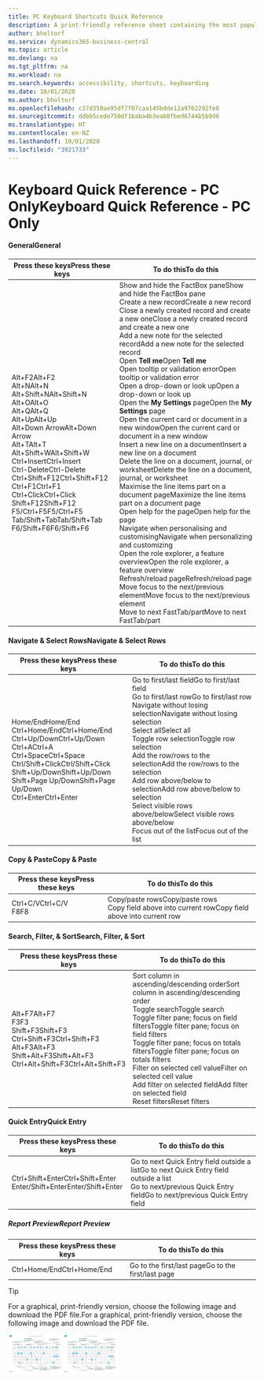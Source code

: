 ```yaml
---
title: PC Keyboard Shortcuts Quick Reference
description: A print-friendly reference sheet containing the most popular keyboard shortcuts for PC users.
author: bholtorf
ms.service: dynamics365-business-central
ms.topic: article
ms.devlang: na
ms.tgt_pltfrm: na
ms.workload: na
ms.search.keywords: accessibility, shortcuts, keyboarding
ms.date: 10/01/2020
ms.author: bholtorf
ms.openlocfilehash: c27d350ae95df7f07caa145bdde12a9762292fe8
ms.sourcegitcommit: ddbb5cede750df1baba4b3eab8fbed6744b5b9d6
ms.translationtype: HT
ms.contentlocale: en-NZ
ms.lasthandoff: 10/01/2020
ms.locfileid: "3921733"
---
```

# <a name="keyboard-quick-reference---pc-only"></a><span data-ttu-id="0ea5b-103">Keyboard Quick Reference - PC Only</span><span class="sxs-lookup"><span data-stu-id="0ea5b-103">Keyboard Quick Reference - PC Only</span></span>

#### <a name="general"></a><span data-ttu-id="0ea5b-104">General</span><span class="sxs-lookup"><span data-stu-id="0ea5b-104">General</span></span>

|<span data-ttu-id="0ea5b-105">Press these keys</span><span class="sxs-lookup"><span data-stu-id="0ea5b-105">Press these keys</span></span>|<span data-ttu-id="0ea5b-106">To do this</span><span class="sxs-lookup"><span data-stu-id="0ea5b-106">To do this</span></span>|  
|-|-|
|<span data-ttu-id="0ea5b-107">Alt+F2</span><span class="sxs-lookup"><span data-stu-id="0ea5b-107">Alt+F2</span></span><br /><span data-ttu-id="0ea5b-108">Alt+N</span><span class="sxs-lookup"><span data-stu-id="0ea5b-108">Alt+N</span></span><br /><span data-ttu-id="0ea5b-109">Alt+Shift+N</span><span class="sxs-lookup"><span data-stu-id="0ea5b-109">Alt+Shift+N</span></span><br /><span data-ttu-id="0ea5b-110">Alt+O</span><span class="sxs-lookup"><span data-stu-id="0ea5b-110">Alt+O</span></span><br /><span data-ttu-id="0ea5b-111">Alt+Q</span><span class="sxs-lookup"><span data-stu-id="0ea5b-111">Alt+Q</span></span><br /><span data-ttu-id="0ea5b-112">Alt+Up</span><span class="sxs-lookup"><span data-stu-id="0ea5b-112">Alt+Up</span></span><br /><span data-ttu-id="0ea5b-113">Alt+Down Arrow</span><span class="sxs-lookup"><span data-stu-id="0ea5b-113">Alt+Down Arrow</span></span><br /><span data-ttu-id="0ea5b-114">Alt+T</span><span class="sxs-lookup"><span data-stu-id="0ea5b-114">Alt+T</span></span><br /><span data-ttu-id="0ea5b-115">Alt+Shift+W</span><span class="sxs-lookup"><span data-stu-id="0ea5b-115">Alt+Shift+W</span></span><br /><span data-ttu-id="0ea5b-116">Ctrl+Insert</span><span class="sxs-lookup"><span data-stu-id="0ea5b-116">Ctrl+Insert</span></span><br /><span data-ttu-id="0ea5b-117">Ctrl-Delete</span><span class="sxs-lookup"><span data-stu-id="0ea5b-117">Ctrl-Delete</span></span><br /><span data-ttu-id="0ea5b-118">Ctrl+Shift+F12</span><span class="sxs-lookup"><span data-stu-id="0ea5b-118">Ctrl+Shift+F12</span></span><br /><span data-ttu-id="0ea5b-119">Ctrl+F1</span><span class="sxs-lookup"><span data-stu-id="0ea5b-119">Ctrl+F1</span></span><br /><span data-ttu-id="0ea5b-120">Ctrl+Click</span><span class="sxs-lookup"><span data-stu-id="0ea5b-120">Ctrl+Click</span></span><br /><span data-ttu-id="0ea5b-121">Shift+F12</span><span class="sxs-lookup"><span data-stu-id="0ea5b-121">Shift+F12</span></span><br /><span data-ttu-id="0ea5b-122">F5/Ctrl+F5</span><span class="sxs-lookup"><span data-stu-id="0ea5b-122">F5/Ctrl+F5</span></span><br /><span data-ttu-id="0ea5b-123">Tab/Shift+Tab</span><span class="sxs-lookup"><span data-stu-id="0ea5b-123">Tab/Shift+Tab</span></span><br /><span data-ttu-id="0ea5b-124">F6/Shift+F6</span><span class="sxs-lookup"><span data-stu-id="0ea5b-124">F6/Shift+F6</span></span><br />|<span data-ttu-id="0ea5b-125">Show and hide the FactBox pane</span><span class="sxs-lookup"><span data-stu-id="0ea5b-125">Show and hide the FactBox pane</span></span><br /><span data-ttu-id="0ea5b-126">Create a new record</span><span class="sxs-lookup"><span data-stu-id="0ea5b-126">Create a new record</span></span><br /><span data-ttu-id="0ea5b-127">Close a newly created record and create a new one</span><span class="sxs-lookup"><span data-stu-id="0ea5b-127">Close a newly created record and create a new one</span></span><br /><span data-ttu-id="0ea5b-128">Add a new note for the selected record</span><span class="sxs-lookup"><span data-stu-id="0ea5b-128">Add a new note for the selected record</span></span><br /><span data-ttu-id="0ea5b-129">Open **Tell me**</span><span class="sxs-lookup"><span data-stu-id="0ea5b-129">Open **Tell me**</span></span><br /><span data-ttu-id="0ea5b-130">Open tooltip or validation error</span><span class="sxs-lookup"><span data-stu-id="0ea5b-130">Open tooltip or validation error</span></span><br /><span data-ttu-id="0ea5b-131">Open a drop-down or look up</span><span class="sxs-lookup"><span data-stu-id="0ea5b-131">Open a drop-down or look up</span></span><br /><span data-ttu-id="0ea5b-132">Open the **My Settings** page</span><span class="sxs-lookup"><span data-stu-id="0ea5b-132">Open the **My Settings** page</span></span><br /><span data-ttu-id="0ea5b-133">Open the current card or document in a new window</span><span class="sxs-lookup"><span data-stu-id="0ea5b-133">Open the current card or document in a new window</span></span><br /><span data-ttu-id="0ea5b-134">Insert a new line on a document</span><span class="sxs-lookup"><span data-stu-id="0ea5b-134">Insert a new line on a document</span></span><br /><span data-ttu-id="0ea5b-135">Delete the line on a document, journal, or worksheet</span><span class="sxs-lookup"><span data-stu-id="0ea5b-135">Delete the line on a document, journal, or worksheet</span></span><br /><span data-ttu-id="0ea5b-136">Maximise the line items part on a document page</span><span class="sxs-lookup"><span data-stu-id="0ea5b-136">Maximize the line items part on a document page</span></span><br /><span data-ttu-id="0ea5b-137">Open help for the page</span><span class="sxs-lookup"><span data-stu-id="0ea5b-137">Open help for the page</span></span><br /><span data-ttu-id="0ea5b-138">Navigate when personalising and customising</span><span class="sxs-lookup"><span data-stu-id="0ea5b-138">Navigate when personalizing and customizing</span></span><br /><span data-ttu-id="0ea5b-139">Open the role explorer, a feature overview</span><span class="sxs-lookup"><span data-stu-id="0ea5b-139">Open the role explorer, a feature overview</span></span><br /><span data-ttu-id="0ea5b-140">Refresh/reload page</span><span class="sxs-lookup"><span data-stu-id="0ea5b-140">Refresh/reload page</span></span><br /><span data-ttu-id="0ea5b-141">Move focus to the next/previous element</span><span class="sxs-lookup"><span data-stu-id="0ea5b-141">Move focus to the next/previous element</span></span><br /><span data-ttu-id="0ea5b-142">Move to next FastTab/part</span><span class="sxs-lookup"><span data-stu-id="0ea5b-142">Move to next FastTab/part</span></span>|

#### <a name="navigate--select-rows"></a><span data-ttu-id="0ea5b-143">Navigate & Select Rows</span><span class="sxs-lookup"><span data-stu-id="0ea5b-143">Navigate & Select Rows</span></span>

|<span data-ttu-id="0ea5b-144">Press these keys</span><span class="sxs-lookup"><span data-stu-id="0ea5b-144">Press these keys</span></span>|<span data-ttu-id="0ea5b-145">To do this</span><span class="sxs-lookup"><span data-stu-id="0ea5b-145">To do this</span></span>|
|-|-|
|<span data-ttu-id="0ea5b-146">Home/End</span><span class="sxs-lookup"><span data-stu-id="0ea5b-146">Home/End</span></span><br /><span data-ttu-id="0ea5b-147">Ctrl+Home/End</span><span class="sxs-lookup"><span data-stu-id="0ea5b-147">Ctrl+Home/End</span></span> <br /><span data-ttu-id="0ea5b-148">Ctrl+Up/Down</span><span class="sxs-lookup"><span data-stu-id="0ea5b-148">Ctrl+Up/Down</span></span><br /><span data-ttu-id="0ea5b-149">Ctrl+A</span><span class="sxs-lookup"><span data-stu-id="0ea5b-149">Ctrl+A</span></span> <br /><span data-ttu-id="0ea5b-150">Ctrl+Space</span><span class="sxs-lookup"><span data-stu-id="0ea5b-150">Ctrl+Space</span></span><br /><span data-ttu-id="0ea5b-151">Ctrl/Shift+Click</span><span class="sxs-lookup"><span data-stu-id="0ea5b-151">Ctrl/Shift+Click</span></span><br /><span data-ttu-id="0ea5b-152">Shift+Up/Down</span><span class="sxs-lookup"><span data-stu-id="0ea5b-152">Shift+Up/Down</span></span><br /><span data-ttu-id="0ea5b-153">Shift+Page Up/Down</span><span class="sxs-lookup"><span data-stu-id="0ea5b-153">Shift+Page Up/Down</span></span><br /><span data-ttu-id="0ea5b-154">Ctrl+Enter</span><span class="sxs-lookup"><span data-stu-id="0ea5b-154">Ctrl+Enter</span></span>|<span data-ttu-id="0ea5b-155">Go to first/last field</span><span class="sxs-lookup"><span data-stu-id="0ea5b-155">Go to first/last field</span></span><br /><span data-ttu-id="0ea5b-156">Go to first/last row</span><span class="sxs-lookup"><span data-stu-id="0ea5b-156">Go to first/last row</span></span><br /><span data-ttu-id="0ea5b-157">Navigate without losing selection</span><span class="sxs-lookup"><span data-stu-id="0ea5b-157">Navigate without losing selection</span></span><br /><span data-ttu-id="0ea5b-158">Select all</span><span class="sxs-lookup"><span data-stu-id="0ea5b-158">Select all</span></span><br /><span data-ttu-id="0ea5b-159">Toggle row selection</span><span class="sxs-lookup"><span data-stu-id="0ea5b-159">Toggle row selection</span></span><br /> <span data-ttu-id="0ea5b-160">Add the row/rows to the selection</span><span class="sxs-lookup"><span data-stu-id="0ea5b-160">Add the row/rows to the selection</span></span><br /><span data-ttu-id="0ea5b-161">Add row above/below to selection</span><span class="sxs-lookup"><span data-stu-id="0ea5b-161">Add row above/below to selection</span></span><br /><span data-ttu-id="0ea5b-162">Select visible rows above/below</span><span class="sxs-lookup"><span data-stu-id="0ea5b-162">Select visible rows above/below</span></span> <br /><span data-ttu-id="0ea5b-163">Focus out of the list</span><span class="sxs-lookup"><span data-stu-id="0ea5b-163">Focus out of the list</span></span>|

#### <a name="copy--paste"></a><span data-ttu-id="0ea5b-164">Copy & Paste</span><span class="sxs-lookup"><span data-stu-id="0ea5b-164">Copy & Paste</span></span>

|<span data-ttu-id="0ea5b-165">Press these keys</span><span class="sxs-lookup"><span data-stu-id="0ea5b-165">Press these keys</span></span>|<span data-ttu-id="0ea5b-166">To do this</span><span class="sxs-lookup"><span data-stu-id="0ea5b-166">To do this</span></span>|
|-|-|
|<span data-ttu-id="0ea5b-167">Ctrl+C/V</span><span class="sxs-lookup"><span data-stu-id="0ea5b-167">Ctrl+C/V</span></span><br /><span data-ttu-id="0ea5b-168">F8</span><span class="sxs-lookup"><span data-stu-id="0ea5b-168">F8</span></span>|<span data-ttu-id="0ea5b-169">Copy/paste rows</span><span class="sxs-lookup"><span data-stu-id="0ea5b-169">Copy/paste rows</span></span><br /><span data-ttu-id="0ea5b-170">Copy field above into current row</span><span class="sxs-lookup"><span data-stu-id="0ea5b-170">Copy field above into current row</span></span>|

#### <a name="search-filter--sort"></a><span data-ttu-id="0ea5b-171">Search, Filter, & Sort</span><span class="sxs-lookup"><span data-stu-id="0ea5b-171">Search, Filter, & Sort</span></span>

|<span data-ttu-id="0ea5b-172">Press these keys</span><span class="sxs-lookup"><span data-stu-id="0ea5b-172">Press these keys</span></span>|<span data-ttu-id="0ea5b-173">To do this</span><span class="sxs-lookup"><span data-stu-id="0ea5b-173">To do this</span></span>|
|-|-|
|<span data-ttu-id="0ea5b-174">Alt+F7</span><span class="sxs-lookup"><span data-stu-id="0ea5b-174">Alt+F7</span></span><br /><span data-ttu-id="0ea5b-175">F3</span><span class="sxs-lookup"><span data-stu-id="0ea5b-175">F3</span></span><br /><span data-ttu-id="0ea5b-176">Shift+F3</span><span class="sxs-lookup"><span data-stu-id="0ea5b-176">Shift+F3</span></span><br /><span data-ttu-id="0ea5b-177">Ctrl+Shift+F3</span><span class="sxs-lookup"><span data-stu-id="0ea5b-177">Ctrl+Shift+F3</span></span><br /><span data-ttu-id="0ea5b-178">Alt+F3</span><span class="sxs-lookup"><span data-stu-id="0ea5b-178">Alt+F3</span></span><br /><span data-ttu-id="0ea5b-179">Shift+Alt+F3</span><span class="sxs-lookup"><span data-stu-id="0ea5b-179">Shift+Alt+F3</span></span><br /><span data-ttu-id="0ea5b-180">Ctrl+Alt+Shift+F3</span><span class="sxs-lookup"><span data-stu-id="0ea5b-180">Ctrl+Alt+Shift+F3</span></span>|<span data-ttu-id="0ea5b-181">Sort column in ascending/descending order</span><span class="sxs-lookup"><span data-stu-id="0ea5b-181">Sort column in ascending/descending order</span></span><br /><span data-ttu-id="0ea5b-182">Toggle search</span><span class="sxs-lookup"><span data-stu-id="0ea5b-182">Toggle search</span></span><br /><span data-ttu-id="0ea5b-183">Toggle filter pane; focus on field filters</span><span class="sxs-lookup"><span data-stu-id="0ea5b-183">Toggle filter pane; focus on field filters</span></span><br /><span data-ttu-id="0ea5b-184">Toggle filter pane; focus on totals filters</span><span class="sxs-lookup"><span data-stu-id="0ea5b-184">Toggle filter pane; focus on totals filters</span></span><br /><span data-ttu-id="0ea5b-185">Filter on selected cell value</span><span class="sxs-lookup"><span data-stu-id="0ea5b-185">Filter on selected cell value</span></span><br /><span data-ttu-id="0ea5b-186">Add filter on selected field</span><span class="sxs-lookup"><span data-stu-id="0ea5b-186">Add filter on selected field</span></span><br /><span data-ttu-id="0ea5b-187">Reset filters</span><span class="sxs-lookup"><span data-stu-id="0ea5b-187">Reset filters</span></span>|

#### <a name="quick-entry"></a><span data-ttu-id="0ea5b-188">Quick Entry</span><span class="sxs-lookup"><span data-stu-id="0ea5b-188">Quick Entry</span></span>

|<span data-ttu-id="0ea5b-189">Press these keys</span><span class="sxs-lookup"><span data-stu-id="0ea5b-189">Press these keys</span></span>|<span data-ttu-id="0ea5b-190">To do this</span><span class="sxs-lookup"><span data-stu-id="0ea5b-190">To do this</span></span>|
|-|-|
|<span data-ttu-id="0ea5b-191">Ctrl+Shift+Enter</span><span class="sxs-lookup"><span data-stu-id="0ea5b-191">Ctrl+Shift+Enter</span></span><br /><span data-ttu-id="0ea5b-192">Enter/Shift+Enter</span><span class="sxs-lookup"><span data-stu-id="0ea5b-192">Enter/Shift+Enter</span></span>|<span data-ttu-id="0ea5b-193">Go to next Quick Entry field outside a list</span><span class="sxs-lookup"><span data-stu-id="0ea5b-193">Go to next Quick Entry field outside a list</span></span><br /><span data-ttu-id="0ea5b-194">Go to next/previous Quick Entry field</span><span class="sxs-lookup"><span data-stu-id="0ea5b-194">Go to next/previous Quick Entry field</span></span>|

##### <a name="report-preview"></a><span data-ttu-id="0ea5b-195">Report Preview</span><span class="sxs-lookup"><span data-stu-id="0ea5b-195">Report Preview</span></span>

|<span data-ttu-id="0ea5b-196">Press these keys</span><span class="sxs-lookup"><span data-stu-id="0ea5b-196">Press these keys</span></span>|<span data-ttu-id="0ea5b-197">To do this</span><span class="sxs-lookup"><span data-stu-id="0ea5b-197">To do this</span></span>|
|-|-|
|<span data-ttu-id="0ea5b-198">Ctrl+Home/End</span><span class="sxs-lookup"><span data-stu-id="0ea5b-198">Ctrl+Home/End</span></span>|<span data-ttu-id="0ea5b-199">Go to the first/last page</span><span class="sxs-lookup"><span data-stu-id="0ea5b-199">Go to the first/last page</span></span>|

> [!TIP]
> <span data-ttu-id="0ea5b-200">For a graphical, print-friendly version, choose the following image and download the PDF file.</span><span class="sxs-lookup"><span data-stu-id="0ea5b-200">For a graphical, print-friendly version, choose the following image and download the PDF file.</span></span>
>
> <span data-ttu-id="0ea5b-201">[![Icon that opens a PDF](media/keyboard_shortcut_inline.png)](media/keyboard_shortcuts.pdf)</span><span class="sxs-lookup"><span data-stu-id="0ea5b-201">[![Icon that opens a PDF](media/keyboard_shortcut_inline.png)](media/keyboard_shortcuts.pdf)</span></span>
